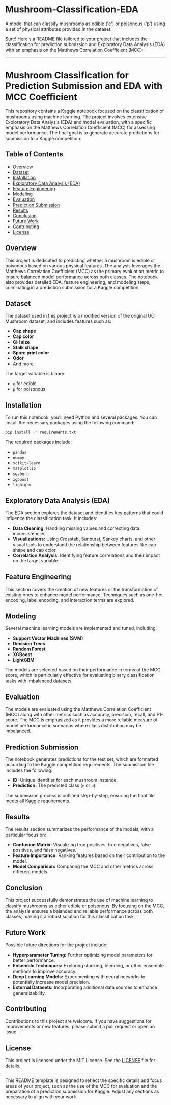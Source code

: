 # Mushroom-Classification-EDA
A model that can classify mushrooms as edible ('e') or poisonous ('p') using a set of physical attributes provided in the dataset.


Sure! Here's a README file tailored to your project that includes the classification for prediction submission and Exploratory Data Analysis (EDA) with an emphasis on the Matthews Correlation Coefficient (MCC):

---

# Mushroom Classification for Prediction Submission and EDA with MCC Coefficient

This repository contains a Kaggle notebook focused on the classification of mushrooms using machine learning. The project involves extensive Exploratory Data Analysis (EDA) and model evaluation, with a specific emphasis on the Matthews Correlation Coefficient (MCC) for assessing model performance. The final goal is to generate accurate predictions for submission to a Kaggle competition.

## Table of Contents

- [Overview](#overview)
- [Dataset](#dataset)
- [Installation](#installation)
- [Exploratory Data Analysis (EDA)](#exploratory-data-analysis-eda)
- [Feature Engineering](#feature-engineering)
- [Modeling](#modeling)
- [Evaluation](#evaluation)
- [Prediction Submission](#prediction-submission)
- [Results](#results)
- [Conclusion](#conclusion)
- [Future Work](#future-work)
- [Contributing](#contributing)
- [License](#license)

## Overview

This project is dedicated to predicting whether a mushroom is edible or poisonous based on various physical features. The analysis leverages the Matthews Correlation Coefficient (MCC) as the primary evaluation metric to ensure balanced model performance across both classes. The notebook also provides detailed EDA, feature engineering, and modeling steps, culminating in a prediction submission for a Kaggle competition.

## Dataset

The dataset used in this project is a modified version of the original UCI Mushroom dataset, and includes features such as:
- **Cap shape**
- **Cap color**
- **Gill size**
- **Stalk shape**
- **Spore print color**
- **Odor**
- And more.

The target variable is binary:
- `e` for edible
- `p` for poisonous

## Installation

To run this notebook, you'll need Python and several packages. You can install the necessary packages using the following command:

```bash
pip install -r requirements.txt
```

The required packages include:
- `pandas`
- `numpy`
- `scikit-learn`
- `matplotlib`
- `seaborn`
- `xgboost`
- `lightgbm`

## Exploratory Data Analysis (EDA)

The EDA section explores the dataset and identifies key patterns that could influence the classification task. It includes:
- **Data Cleaning:** Handling missing values and correcting data inconsistencies.
- **Visualizations:** Using Crosstab, Sunburst, Sankey charts, and other visual tools to understand the relationship between features like cap shape and cap color.
- **Correlation Analysis:** Identifying feature correlations and their impact on the target variable.

## Feature Engineering

This section covers the creation of new features or the transformation of existing ones to enhance model performance. Techniques such as one-hot encoding, label encoding, and interaction terms are explored.

## Modeling

Several machine learning models are implemented and tuned, including:
- **Support Vector Machines (SVM)**
- **Decision Trees**
- **Random Forest**
- **XGBoost**
- **LightGBM**

The models are selected based on their performance in terms of the MCC score, which is particularly effective for evaluating binary classification tasks with imbalanced datasets.

## Evaluation

The models are evaluated using the Matthews Correlation Coefficient (MCC) along with other metrics such as accuracy, precision, recall, and F1-score. The MCC is emphasized as it provides a more reliable measure of model performance in scenarios where class distribution may be imbalanced.

## Prediction Submission

The notebook generates predictions for the test set, which are formatted according to the Kaggle competition requirements. The submission file includes the following:
- **ID:** Unique identifier for each mushroom instance.
- **Prediction:** The predicted class (`e` or `p`).

The submission process is outlined step-by-step, ensuring the final file meets all Kaggle requirements.

## Results

The results section summarizes the performance of the models, with a particular focus on:
- **Confusion Matrix:** Visualizing true positives, true negatives, false positives, and false negatives.
- **Feature Importance:** Ranking features based on their contribution to the model.
- **Model Comparison:** Comparing the MCC and other metrics across different models.

## Conclusion

This project successfully demonstrates the use of machine learning to classify mushrooms as either edible or poisonous. By focusing on the MCC, the analysis ensures a balanced and reliable performance across both classes, making it a robust solution for this classification task.

## Future Work

Possible future directions for the project include:
- **Hyperparameter Tuning:** Further optimizing model parameters for better performance.
- **Ensemble Techniques:** Exploring stacking, blending, or other ensemble methods to improve accuracy.
- **Deep Learning Models:** Experimenting with neural networks to potentially increase model precision.
- **External Datasets:** Incorporating additional data sources to enhance generalizability.

## Contributing

Contributions to this project are welcome. If you have suggestions for improvements or new features, please submit a pull request or open an issue.

## License

This project is licensed under the MIT License. See the [LICENSE](LICENSE) file for details.

---

This README template is designed to reflect the specific details and focus areas of your project, such as the use of the MCC for evaluation and the preparation of a prediction submission for Kaggle. Adjust any sections as necessary to align with your work.
